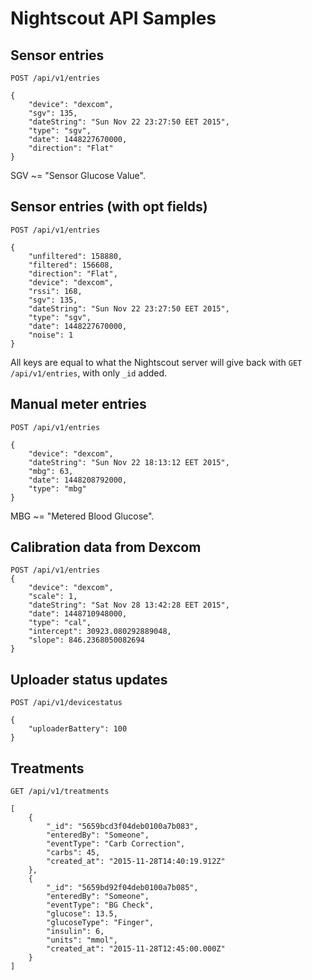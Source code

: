 # Nightscout API Samples

## Sensor entries

```
POST /api/v1/entries

{
    "device": "dexcom",
    "sgv": 135,
    "dateString": "Sun Nov 22 23:27:50 EET 2015",
    "type": "sgv",
    "date": 1448227670000,
    "direction": "Flat"
}
```

SGV ~= "Sensor Glucose Value".

## Sensor entries (with opt fields)

```
POST /api/v1/entries

{
    "unfiltered": 158880,
    "filtered": 156608,
    "direction": "Flat",
    "device": "dexcom",
    "rssi": 168,
    "sgv": 135,
    "dateString": "Sun Nov 22 23:27:50 EET 2015",
    "type": "sgv",
    "date": 1448227670000,
    "noise": 1
}
```

All keys are equal to what the Nightscout server will give back with `GET /api/v1/entries`, with only `_id` added.

## Manual meter entries

```
POST /api/v1/entries

{
    "device": "dexcom",
    "dateString": "Sun Nov 22 18:13:12 EET 2015",
    "mbg": 63,
    "date": 1448208792000,
    "type": "mbg"
}
```

MBG ~= "Metered Blood Glucose".

## Calibration data from Dexcom

```
POST /api/v1/entries
{
    "device": "dexcom",
    "scale": 1,
    "dateString": "Sat Nov 28 13:42:28 EET 2015",
    "date": 1448710948000,
    "type": "cal",
    "intercept": 30923.080292889048,
    "slope": 846.2368050082694
}
```

## Uploader status updates

```
POST /api/v1/devicestatus

{
    "uploaderBattery": 100
}
```

## Treatments

```
GET /api/v1/treatments

[
    {
        "_id": "5659bcd3f04deb0100a7b083",
        "enteredBy": "Someone",
        "eventType": "Carb Correction",
        "carbs": 45,
        "created_at": "2015-11-28T14:40:19.912Z"
    },
    {
        "_id": "5659bd92f04deb0100a7b085",
        "enteredBy": "Someone",
        "eventType": "BG Check",
        "glucose": 13.5,
        "glucoseType": "Finger",
        "insulin": 6,
        "units": "mmol",
        "created_at": "2015-11-28T12:45:00.000Z"
    }
]
```
